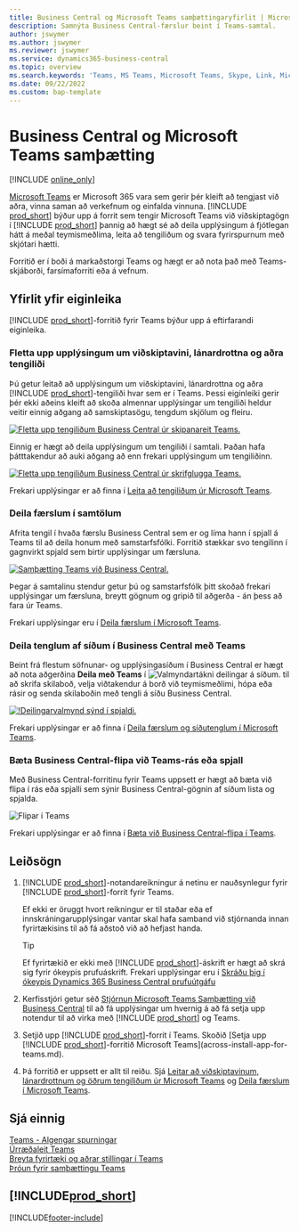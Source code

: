 ```yaml
---
title: Business Central og Microsoft Teams samþættingaryfirlit | Microsoft Docs
description: Samnýta Business Central-færslur beint í Teams-samtal.
author: jswymer
ms.author: jswymer
ms.reviewer: jswymer
ms.service: dynamics365-business-central
ms.topic: overview
ms.search.keywords: 'Teams, MS Teams, Microsoft Teams, Skype, Link, Microsoft 365, collaborate, collaboration, teamwork'
ms.date: 09/22/2022
ms.custom: bap-template
---
```


# <a name="business-central-and-microsoft-teams-integration"></a><a name="business-central-and-microsoft-teams-integration"></a>Business Central og Microsoft Teams samþætting

[!INCLUDE [online_only](includes/online_only.md)]

[Microsoft Teams](https://www.microsoft.com/en-us/microsoft-365/microsoft-teams) er Microsoft 365 vara sem gerir þér kleift að tengjast við aðra, vinna saman að verkefnum og einfalda vinnuna. [!INCLUDE [prod_short](includes/prod_short.md)] býður upp á forrit sem tengir Microsoft Teams við viðskiptagögn í [!INCLUDE [prod_short](includes/prod_short.md)] þannig að hægt sé að deila upplýsingum á fjótlegan hátt á meðal teymismeðlima, leita að tengiliðum og svara fyrirspurnum með skjótari hætti.

Forritið er í boði á markaðstorgi Teams og hægt er að nota það með Teams-skjáborði, farsímaforriti eða á vefnum.

## <a name="features-overview"></a><a name="features-overview"></a>Yfirlit yfir eiginleika

[!INCLUDE [prod_short](includes/prod_short.md)]-forritið fyrir Teams býður upp á eftirfarandi eiginleika.

### <a name="look-up-details-of-customers-vendors-and-other-contacts"></a><a name="look-up-details-of-customers-vendors-and-other-contacts"></a>Fletta upp upplýsingum um viðskiptavini, lánardrottna og aðra tengiliði

Þú getur leitað að upplýsingum um viðskiptavini, lánardrottna og aðra [!INCLUDE [prod_short](includes/prod_short.md)]-tengiliði hvar sem er í Teams. Þessi eiginleiki gerir þér ekki aðeins kleift að skoða almennar upplýsingar um tengiliði heldur veitir einnig aðgang að samskiptasögu, tengdum skjölum og fleiru.

 [![Fletta upp tengiliðum Business Central úr skipanareit Teams.](media/teams-contacts-overview.png)](media/teams-contacts-overview.png#lightbox)

Einnig er hægt að deila upplýsingum um tengiliði í samtali. Þaðan hafa þátttakendur að auki aðgang að enn frekari upplýsingum um tengiliðinn.

 [![Fletta upp tengiliðum Business Central úr skrifglugga Teams.](media/teams-contacts.png)](media/teams-contacts.png#lightbox)

Frekari upplýsingar er að finna í [Leita að tengiliðum úr Microsoft Teams](across-search-contacts-teams.md).

### <a name="share-records-in-conversations"></a><a name="share-records-in-conversations"></a>Deila færslum í samtölum

Afrita tengil í hvaða færslu Business Central sem er og líma hann í spjall á Teams til að deila honum með samstarfsfólki. Forritið stækkar svo tengilinn í gagnvirkt spjald sem birtir upplýsingar um færsluna.

[![Samþætting Teams við Business Central.](media/teams-intro-vBC20.png)](media/teams-intro-vBC20.png#lightbox)

Þegar á samtalinu stendur getur þú og samstarfsfólk þitt skoðað frekari upplýsingar um færsluna, breytt gögnum og gripið til aðgerða - án þess að fara úr Teams.

Frekari upplýsingar eru í [Deila færslum í Microsoft Teams](across-working-with-teams.md).

### <a name="share-links-from-pages-in-business-central-to-teams"></a><a name="share-links-from-pages-in-business-central-to-teams"></a>Deila tenglum af síðum í Business Central með Teams

Beint frá flestum söfnunar- og upplýsingasíðum í Business Central er hægt að nota aðgerðina **Deila með Teams** í ![Valmyndartákni deilingar á síðum.](media/share-icon.png "Deilingarvalmyndin sýnd á spjaldi.") til að skrifa skilaboð, velja viðtakendur á borð við teymismeðlimi, hópa eða rásir og senda skilaboðin með tengli á síðu Business Central.

[![!Deilingarvalmynd sýnd í spjaldi.](media/teams-share-link-v2.png "Deilingarvalmyndin sýnd á spjaldi.")](media/teams-share-link-v2.png#lightbox)

<!--![!The Share menu displayed on a card.](media/teams-share-link.png "The Share menu displayed on a card.")-->

Frekari upplýsingar er að finna í [Deila færslum og síðutenglum í Microsoft Teams](across-working-with-teams.md#share-link).

### <a name="add-a-business-central-tab-to-teams-channel-or-chat"></a><a name="add-a-business-central-tab-to-teams-channel-or-chat"></a>Bæta Business Central-flipa við Teams-rás eða spjall

Með Business Central-forritinu fyrir Teams uppsett er hægt að bæta við flipa í rás eða spjalli sem sýnir Business Central-gögnin af síðum lista og spjalda.

![Flipar í Teams](media/teams-tabs-border.png)

Frekari upplýsingar er að finna í [Bæta við Business Central-flipa í Teams](across-teams-tab.md).

## <a name="get-started"></a><a name="get-started"></a>Leiðsögn

1. [!INCLUDE [prod_short](includes/prod_short.md)]-notandareikningur á netinu er nauðsynlegur fyrir [!INCLUDE [prod_short](includes/prod_short.md)]-forrit fyrir Teams.

    Ef ekki er öruggt hvort reikningur er til staðar eða ef innskráningarupplýsingar vantar skal hafa samband við stjórnanda innan fyrirtækisins til að fá aðstoð við að hefjast handa.

    > [!TIP]
    > Ef fyrirtækið er ekki með [!INCLUDE [prod_short](includes/prod_short.md)]-áskrift er hægt að skrá sig fyrir ókeypis prufuáskrift. Frekari upplýsingar eru í [Skráðu þig í ókeypis Dynamics 365 Business Central prufuútgáfu](trial-signup.md)

2. Kerfisstjóri getur séð [Stjórnun Microsoft Teams Samþætting við Business Central](admin-teams-integration.md) til að fá upplýsingar um hvernig á að fá setja upp notendur til að virka með [!INCLUDE [prod_short](includes/prod_short.md)] og Teams.
3. Setjið upp [!INCLUDE [prod_short](includes/prod_short.md)]-forrit í Teams. Skoðið [Setja upp [!INCLUDE [prod_short](includes/prod_short.md)]-forritið Microsoft Teams](across-install-app-for-teams.md).
4. Þá forritið er uppsett er allt til reiðu. Sjá [Leitar að viðskiptavinum, lánardrottnum og öðrum tengiliðum úr Microsoft Teams](across-search-contacts-teams.md) og [Deila færslum í Microsoft Teams](across-working-with-teams.md).

## <a name="see-also"></a><a name="see-also"></a>Sjá einnig

[Teams - Algengar spurningar](teams-faq.md)  
[Úrræðaleit Teams](admin-teams-troubleshooting.md)  
[Breyta fyrirtæki og aðrar stillingar í Teams](across-teams-settings.md)  
[Þróun fyrir samþættingu Teams](/dynamics365/business-central/dev-itpro/developer/devenv-develop-for-teams)
  
## [!INCLUDE[prod_short](includes/free_trial_md.md)]


[!INCLUDE[footer-include](includes/footer-banner.md)]
